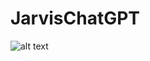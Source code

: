 # JarvisChatGPT 
![alt text](https://uploads-ssl.webflow.com/5b105a0c66f2f636c7884a17/64063dbcad97bd421b437096_chatgpt.jpg)
